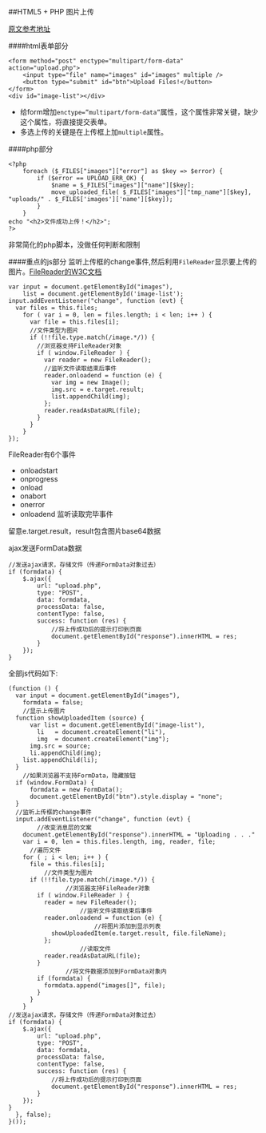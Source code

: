##HTML5 + PHP 图片上传

[原文参考地址](http://www.36ria.com/4397)

####html表单部分

	<form method="post" enctype="multipart/form-data"  action="upload.php">
		<input type="file" name="images" id="images" multiple />
		<button type="submit" id="btn">Upload Files!</button>
	</form>
	<div id="image-list"></div>
	
* 给form增加<code>enctype=”multipart/form-data”</code>属性，这个属性非常关键，缺少这个属性，将直接提交表单。
* 多选上传的关键是在上传框上加<code>multiple</code>属性。

####php部分

	<?php
 		foreach ($_FILES["images"]["error"] as $key => $error) {
 			if ($error == UPLOAD_ERR_OK) {
 				$name = $_FILES["images"]["name"][$key];
 				move_uploaded_file( $_FILES["images"]["tmp_name"][$key], "uploads/" . $_FILES['images']['name'][$key]);
 			}
 		}
 	echo "<h2>文件成功上传！</h2>";
 	?>
 	
非常简化的php脚本，没做任何判断和限制

####重点的js部分
监听上传框的change事件,然后利用<code>FileReader</code>显示要上传的图片。[FileReader的W3C文档](http://www.w3.org/TR/FileAPI/)

	var input = document.getElementById("images"),
    	list = document.getElementById('image-list');
	input.addEventListener("change", function (evt) {
	  var files = this.files;
	    for ( var i = 0, len = files.length; i < len; i++ ) {
	      var file = this.files[i];
	      //文件类型为图片
	      if (!!file.type.match(/image.*/)) {
	        //浏览器支持FileReader对象
	        if ( window.FileReader ) {
	          var reader = new FileReader();
	          //监听文件读取结束后事件
	          reader.onloadend = function (e) {
	            var img = new Image();
	            img.src = e.target.result;
	            list.appendChild(img);
	          };
	          reader.readAsDataURL(file);
	        }
	      }
	    }
	});

FileReader有6个事件

* onloadstart
* onprogress
* onload
* onabort
* onerror
* onloadend 监听读取完毕事件

留意e.target.result，result包含图片base64数据

ajax发送FormData数据

	//发送ajax请求，存储文件（传递FormData对象过去）
	if (formdata) {
	    $.ajax({
	        url: "upload.php",
	        type: "POST",
	        data: formdata,
	        processData: false,
	        contentType: false,
	        success: function (res) {
	            //将上传成功后的提示打印到页面
	            document.getElementById("response").innerHTML = res;
	        }
	    });
	}
	
全部js代码如下:

	(function () {
	  var input = document.getElementById("images"), 
	    formdata = false;
	    //显示上传图片
	  function showUploadedItem (source) {
	      var list = document.getElementById("image-list"),
	        li   = document.createElement("li"),
	        img  = document.createElement("img");
	      img.src = source;
	      li.appendChild(img);
	    list.appendChild(li);
	  }   
	    //如果浏览器不支持FormData，隐藏按钮
	  if (window.FormData) {
	      formdata = new FormData();
	      document.getElementById("btn").style.display = "none";
	  }
	  //监听上传框的change事件
	  input.addEventListener("change", function (evt) {
	        //改变消息层的文案
	    document.getElementById("response").innerHTML = "Uploading . . ."
	    var i = 0, len = this.files.length, img, reader, file;
	      //遍历文件
	    for ( ; i < len; i++ ) {
	      file = this.files[i];
	          //文件类型为图片
	      if (!!file.type.match(/image.*/)) {
	                //浏览器支持FileReader对象
	        if ( window.FileReader ) {
	          reader = new FileReader();
	                    //监听文件读取结束后事件
	          reader.onloadend = function (e) {
	                        //将图片添加到显示列表
	            showUploadedItem(e.target.result, file.fileName);
	          };
	                    //读取文件
	          reader.readAsDataURL(file);
	        }
	                //将文件数据添加到FormData对象内
	        if (formdata) {
	          formdata.append("images[]", file);
	        }
	      }
	    }
	//发送ajax请求，存储文件（传递FormData对象过去）
	if (formdata) {
	    $.ajax({
	        url: "upload.php",
	        type: "POST",
	        data: formdata,
	        processData: false,
	        contentType: false,
	        success: function (res) {
	            //将上传成功后的提示打印到页面
	            document.getElementById("response").innerHTML = res;
	        }
	    });
	}
	  }, false);
	}());